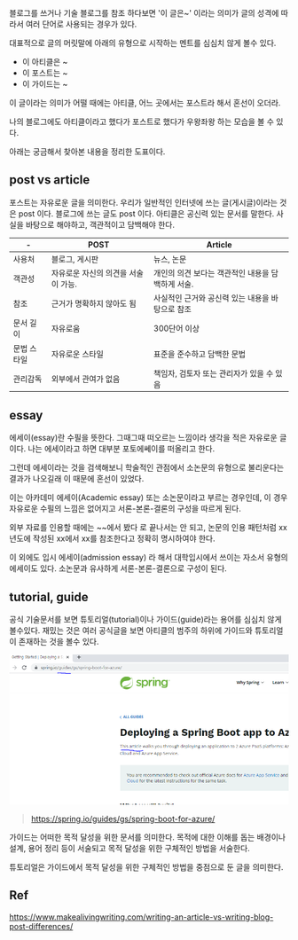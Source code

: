 
블로그를 쓰거나 기술 블로그를 참조 하다보면 '이 글은~' 이라는 의미가 글의 성격에 따라서 여러 단어로 사용되는 경우가 있다. 
 
대표적으로 글의 머릿말에 아래의 유형으로 시작하는 멘트를 심심치 않게 볼수 있다.

- 이 아티클은 ~
- 이 포스트는 ~
- 이 가이드는 ~


이 글이라는 의미가 어떨 때에는 아티클, 어느 곳에서는 포스트라 해서 혼선이 오더라.

나의 블로그에도 아티클이라고 했다가 포스트로 했다가 우왕좌왕 하는 모습을 볼 수 있다.

아래는 궁금해서 찾아본 내용을 정리한 도표이다.

## post vs article

포스트는 자유로운 글을 의미한다. 우리가 일반적인 인터넷에 쓰는 글(게시글)이라는 것은 post 이다. 블로그에 쓰는 글도 post 이다. 
아티클은 공신력 있는 문서를 말한다. 사실을 바탕으로 해야하고, 객관적이고 담백해야 한다.


|-|POST|Article|
|---|---|---|
|사용처|블로그, 게시판|뉴스, 논문|
|객관성|자유로운 자신의 의견을 서술이 가능.| 개인의 의견 보다는 객관적인 내용을 담백하게 서술.|
|참조| 근거가 명확하지 않아도 됨|사실적인 근거와 공신력 있는 내용을 바탕으로 참조|
|문서 길이| 자유로움| 300단어 이상|
|문법 스타일| 자유로운 스타일| 표준을 준수하고 담백한 문법|
|관리감독| 외부에서 관여가 없음| 책임자, 검토자 또는 관리자가 있을 수 있음|


## essay

에세이(essay)란 수필을 뜻한다. 그때그때 떠오르는 느낌이라 생각을 적은 자유로운 글이다. 나는 에세이라고 하면 대부분 포토에쎄이를 떠올리고 한다.

그런데 에세이라는 것을 검색해보니 학술적인 관점에서 소논문의 유형으로 불리운다는 결과가 나오길래 이 때문에 혼선이 있었다.

이는 아카데미 에세이(Academic essay) 또는 소논문이라고 부르는 경우인데, 이 경우 자유로운 수필의 느낌은 없어지고 서론-본론-결론의 구성을 따르게 된다.

외부 자료를 인용할 때에는 ~~에서 봤다 로 끝나서는 안 되고, 논문의 인용 패턴처럼 xx년도에 작성된 xx에서 xx를 참조한다고 정확히 명시하여야 한다. 

이 외에도 입시 에세이(admission essay) 라 해서 대학입시에서 쓰이는 자소서 유형의 에세이도 있다. 소논문과 유사하게 서론-본론-결론으로 구성이 된다.


## tutorial, guide

공식 기술문서를 보면 튜토리얼(tutorial)이나 가이드(guide)라는 용어를 심심치 않게 볼수있다. 재밌는 것은 여러 공식글을 보면 아티클의 범주의 하위에 가이드와 튜토리얼이 존재하는 것을 볼수 있다.

![](.2021-07-11-글쓰기에대해서-post-vs-article_images/b7482adf.png)
> https://spring.io/guides/gs/spring-boot-for-azure/

가이드는 어떠한 목적 달성을 위한 문서를 의미한다. 목적에 대한 이해를 돕는 배경이나 설계, 용어 정리 등이 서술되고 목적 달성을 위한 구체적인 방법을 서술한다.

튜토리얼은 가이드에서 목적 달성을 위한 구체적인 방법을 중점으로 둔 글을 의미한다.

 


## Ref

https://www.makealivingwriting.com/writing-an-article-vs-writing-blog-post-differences/